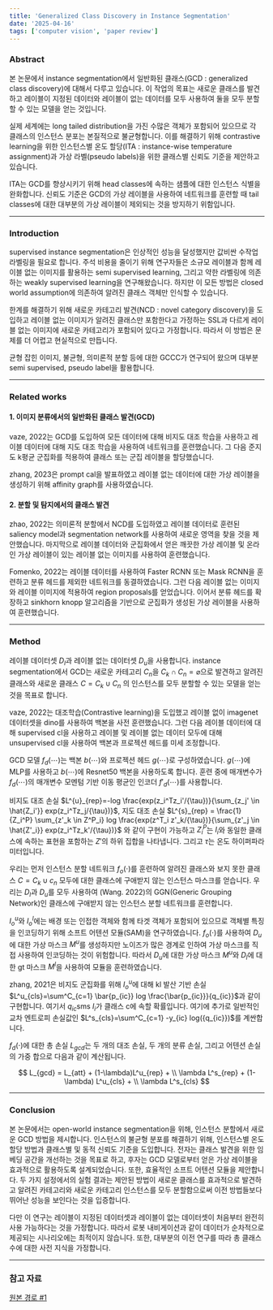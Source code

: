 ```yaml
---
title: 'Generalized Class Discovery in Instance Segmentation'
date: '2025-04-16'
tags: ['computer vision', 'paper review']
---
```


### Abstract

본 논문에서 instance segmentation에서 일반화된 클래스(GCD : generalized class discovery)에 대해서 다루고 있습니다. 이 작업의 목표는 새로운 클래스를 발견하고 레이블이 지정된 데이터와 레이블이 없는 데이터를 모두 사용하여 둘을 모두 분할할 수 있는 모델을 얻는 것입니다.

실제 세계에는 long tailed distribution을 가진 수많은 객체가 포함되어 있으므로 각 클래스의 인스턴스 분포는 본질적으로 불균형합니다. 이를 해결하기 위해 contrastive learning을 위한 인스턴스별 온도 할당(ITA : instance-wise temperature assignment)과 가상 라벨(pseudo labels)을 위한 클래스별 신뢰도 기준을 제안하고 있습니다.

ITA는 GCD를 향상시키기 위해 head classes에 속하는 샘플에 대한 인스턴스 식별을 완화합니다. 신뢰도 기준은 GCD의 가상 레이블을 사용하여 네트워크를 훈련할 때 tail classes에 대한 대부분의 가상 레이블이 제외되는 것을 방지하기 위함입니다.

---

### Introduction

supervised instance segmentation은 인상적인 성능을 달성했지만 값비싼 수작업 라벨링을 필요로 합니다. 주석 비용을 줄이기 위해 연구자들은 소규모 레이블과 함께 레이블 없는 이미지를 활용하는 semi supervised learning, 그리고 약한 라벨링에 의존하는 weakly supervised learning을 연구해왔습니다. 하지만 이 모든 방법은 closed world assumption에 의존하여 알려진 클래스 객체만 인식할 수 있습니다.

한계를 해결하기 위해 새로운 카테고리 발견(NCD : novel category discovery)을 도입하고 레이블 없는 이미지가 알려진 클래스만 포함한다고 가정하는 SSL과 다르게 레이블 없는 이미지에 새로운 카테고리가 포함되어 있다고 가정합니다. 따라서 이 방법은 문제를 더 어렵고 현실적으로 만듭니다.

균형 잡힌 이미지, 불균형, 의미론적 분할 등에 대한 GCCC가 연구되어 왔으며 대부분 semi supervised, pseudo label을 활용합니다.

---

### Related works

#### 1. 이미지 분류에서의 일반화된 클래스 발견(GCD)

vaze, 2022는 GCD를 도입하여 모든 데이터에 대해 비지도 대조 학습을 사용하고 레이블 데이터에 대해 지도 대조 학습을 사용하여 네트워크를 훈련했습니다. 그 다음 준지도 k평균 군집화를 적용하여 클래스 또는 군집 레이블을 할당했습니다.

zhang, 2023은 prompt cal을 발표하였고 레이블 없는 데이터에 대한 가상 레이블을 생성하기 위해 affinity graph를 사용하였습니다.

#### 2. 분할 및 탐지에서의 클래스 발견

zhao, 2022는 의미론적 분할에서 NCD를 도입하였고 레이블 데이터로 훈련된 saliency model과 segmentation network를 사용하여 새로운 영역을 찾을 것을 제안했습니다. 마지막으로 레이블 데이터와 군집화에서 얻은 깨끗한 가상 레이블 및 온라인 가상 레이블이 있는 레이블 없는 이미지를 사용하여 훈련했습니다.

Fomenko, 2022는 레이블 데이터를 사용하여 Faster RCNN 또는 Mask RCNN을 훈련하고 분류 헤드를 제외한 네트워크를 동결하였습니다. 그런 다음 레이블 없는 이미지와 레이블 이미지에 적용하여 region proposals를 얻었습니다. 이어서 분류 헤드를 확장하고 sinkhorn knopp 알고리즘을 기반으로 군집화가 생성된 가상 레이블을 사용하여 훈련했습니다.


---

### Method

레이블 데이터셋 $D_l$과 레이블 없는 데이터셋 $D_u$을 사용합니다. instance segmentation에서 GCD는 새로운 카테고리 $C_n$을 $C_k \cap C_n = \varnothing$으로 발견하고 알려진 클래스와 새로운 클래스 $C=C_k \cup C_n$ 의 인스턴스를 모두 분할할 수 있는 모델을 얻는 것을 목표로 합니다.

vaze, 2022는 대조학습(Contrastive learning)을 도입했고 레이블 없이 imagenet 데이터셋을 dino를 사용하여 백본을 사전 훈련했습니다. 그런 다음 레이블 데이터에 대해 supervised cl을 사용하고 레이블 및 레이블 없는 데이터 모두에 대해 unsupervised cl을 사용하여 백본과 프로젝션 헤드를 미세 조정합니다.

GCD 모델 $f_d(\cdots)$는 백본 $b(\cdots)$와 프로젝션 헤드 $g(\cdots)$로 구성하였습니다. $g(\cdots)$에 MLP를 사용하고 $b(\cdots)$에 Resnet50 백본을 사용하도록 합니다. 훈련 중에 매개변수가 $f_d(\cdots)$의 매개변수 모멘텀 기반 이동 평균인 인코더 $f'_d(\cdots)$를 사용합니다.

비지도 대조 손실 $L^{u}_{rep}=-log \frac{exp(z_i^Tz_i'/{\tau})}{\sum_{z_j' \in \hat{Z_i'}} exp(z_i^Tz_j/{\tau})}$, 지도 대조 손실 $L^{s}_{rep} = \frac{1}{Z_i^P} \sum_{z'_k \in Z^P_i} log \frac{exp(z^T_i z'_k/{\tau})}{\sum_{z'_j \in \hat{Z'_i}} exp(z_i^Tz_k'/{\tau})}$ 와 같이 구현이 가능하고 $Z_i^P$는 $I_i$와 동일한 클래스에 속하는 표현을 포함하는 $Z'$의 하위 집합을 나타냅니다. 그리고 $\tau$는 온도 하이퍼파라미터입니다.

우리는 먼저 인스턴스 분할 네트워크 $f_o(\cdot)$를 훈련하여 알려진 클래스와 보지 못한 클래스 $C=C_k \cup c_n$ 모두에 대한 클래스에 구애받지 않는 인스턴스 마스크를 얻습니다. 우리는 $D_l$과 $D_u$를 모두 사용하여 (Wang. 2022)의 GGN(Generic Grouping Network)인 클래스에 구애받지 않는 인스턴스 분할 네트워크를 훈련합니다.

$I^u_o$와 $I^l_o$에는 배경 또는 인접한 객체와 함께 타겟 객체가 포함되어 있으므로 객체별 특징을 인코딩하기 위해 소프트 어텐션 모듈(SAM)을 연구하였습니다. $f_o(\cdot)$를 사용하여 $D_u$에 대한 가상 마스크 $M^u$를 생성하지만 노이즈가 많은 경계로 인하여 가상 마스크를 직접 사용하여 인코딩하는 것이 위험합니다. 따라서 $D_u$에 대한 가상 마스크 $M^u$와 $D_l$에 대한 gt 마스크 $M^l$을 사용하여 모듈을 훈련하였습니다.

zhang, 2021은 비지도 군집화를 위해 $I^u_o$에 대해 kl 발산 기반 손실 $L^u_{cls}=\sum^C_{c=1} \bar{p_{ic}} log \frac{\bar{p_{ic}}}{q_{ic}}$과 같이 구현합니다. 여기서 $q_{ic}$sms $I_i$가 클래스 c에 속할 확률입니다. 여기에 추가로 일반적인 교차 엔트로피 손실값인 $L^s_{cls}=\sum^C_{c=1} -y_{ic} log({q_{ic}})$를 계싼합니다.

$f_d(\cdot)$에 대한 총 손실 $L_{gcd}$는 두 개의 대조 손실, 두 개의 분류 손실, 그리고 어텐션 손실의 가중 합으로 다음과 같이 계산됩니다.

$$
L_{gcd} = L_{att} + (1-\lambda)L^u_{rep} + \\ \lambda L^s_{rep} + (1-\lambda) L^u_{cls} + \\ \lambda L^s_{cls}
$$

---

### Conclusion

본 논문에서는 open-world instance segmentation을 위해, 인스턴스 분할에서 새로운 GCD 방법을 제시합니다. 인스턴스의 불균형 분포를 해결하기 위해, 인스턴스별 온도 할당 방법과 클래스별 및 동적 신뢰도 기준을 도입합니다. 전자는 클래스 발견을 위한 임베딩 공간을 개선하는 것을 목표로 하고, 후자는 GCD 모델로부터 얻은 가상 레이블을 효과적으로 활용하도록 설계되었습니다. 또한, 효율적인 소프트 어텐션 모듈을 제안합니다. 두 가지 설정에서의 실험 결과는 제안된 방법이 새로운 클래스를 효과적으로 발견하고 알려진 카테고리와 새로운 카테고리 인스턴스를 모두 분할함으로써 이전 방법들보다 뛰어난 성능을 보인다는 것을 입증합니다.

다만 이 연구는 레이블이 지정된 데이터셋과 레이블이 없는 데이터셋이 처음부터 완전히 사용 가능하다는 것을 가정합니다. 따라서 로봇 내비게이션과 같이 데이터가 순차적으로 제공되는 시나리오에는 최적이지 않습니다. 또한, 대부분의 이전 연구를 따라 총 클래스 수에 대한 사전 지식을 가정합니다.

---

### 참고 자료

[원본 경로 #1](https://arxiv.org/pdf/2502.08149)
